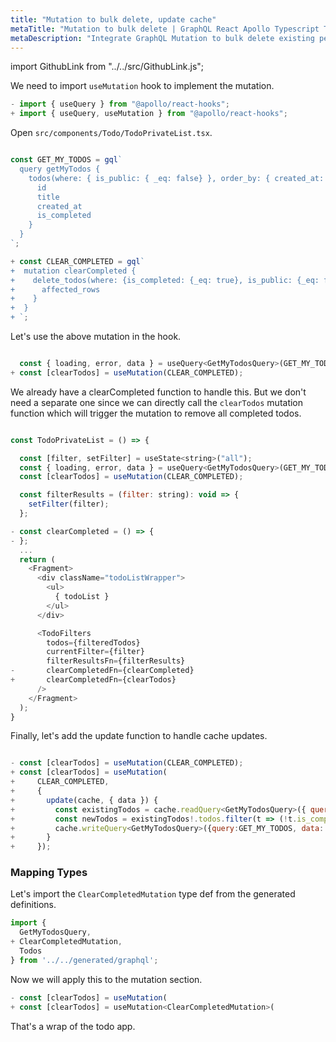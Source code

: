 ```yaml
---
title: "Mutation to bulk delete, update cache"
metaTitle: "Mutation to bulk delete | GraphQL React Apollo Typescript Tutorial"
metaDescription: "Integrate GraphQL Mutation to bulk delete existing personal todos. Update local cache after mutation using readQuery and writeQuery."
---
```


import GithubLink from "../../src/GithubLink.js";

We need to import `useMutation` hook to implement the mutation.

```javascript
- import { useQuery } from "@apollo/react-hooks";
+ import { useQuery, useMutation } from "@apollo/react-hooks";
```

Open `src/components/Todo/TodoPrivateList.tsx`.

<GithubLink link="https://github.com/hasura/learn-graphql/blob/master/tutorials/frontend/typescript-react-apollo/app-final/src/components/Todo/TodoPrivateList.tsx" text="src/components/Todo/TodoPrivateList.tsx" />

```javascript

const GET_MY_TODOS = gql`
  query getMyTodos {
    todos(where: { is_public: { _eq: false} }, order_by: { created_at: desc }) {
      id
      title
      created_at
      is_completed
    }
  }
`;

+ const CLEAR_COMPLETED = gql`
+  mutation clearCompleted {
+    delete_todos(where: {is_completed: {_eq: true}, is_public: {_eq: false}}){
+      affected_rows
+    }
+  }
+ `;

```

Let's use the above mutation in the hook.

```javascript

  const { loading, error, data } = useQuery<GetMyTodosQuery>(GET_MY_TODOS);
+ const [clearTodos] = useMutation(CLEAR_COMPLETED);

```

We already have a clearCompleted function to handle this. But we don't need a separate one since we can directly call the `clearTodos` mutation function which will trigger the mutation to remove all completed todos.

```javascript

const TodoPrivateList = () => {

  const [filter, setFilter] = useState<string>("all");
  const { loading, error, data } = useQuery<GetMyTodosQuery>(GET_MY_TODOS);
  const [clearTodos] = useMutation(CLEAR_COMPLETED);

  const filterResults = (filter: string): void => {
    setFilter(filter);
  };

- const clearCompleted = () => {
- };
  ...
  return (
    <Fragment>
      <div className="todoListWrapper">
        <ul>
          { todoList }
        </ul>
      </div>

      <TodoFilters
        todos={filteredTodos}
        currentFilter={filter}
        filterResultsFn={filterResults}
-       clearCompletedFn={clearCompleted}
+       clearCompletedFn={clearTodos}
      />
    </Fragment>
  );
}

```

Finally, let's add the update function to handle cache updates.

```javascript

- const [clearTodos] = useMutation(CLEAR_COMPLETED);
+ const [clearTodos] = useMutation(
+     CLEAR_COMPLETED, 
+     {
+       update(cache, { data }) {
+         const existingTodos = cache.readQuery<GetMyTodosQuery>({ query: GET_MY_TODOS });
+         const newTodos = existingTodos!.todos.filter(t => (!t.is_completed));
+         cache.writeQuery<GetMyTodosQuery>({query:GET_MY_TODOS, data: {todos: newTodos}});
+       }
+     });
```

### Mapping Types

Let's import the `ClearCompletedMutation` type def from the generated definitions.

```javascript
import { 
  GetMyTodosQuery,
+ ClearCompletedMutation,
  Todos
} from '../../generated/graphql';

```

Now we will apply this to the mutation section.

```javascript
- const [clearTodos] = useMutation(
+ const [clearTodos] = useMutation<ClearCompletedMutation>(
```

That's a wrap of the todo app.
